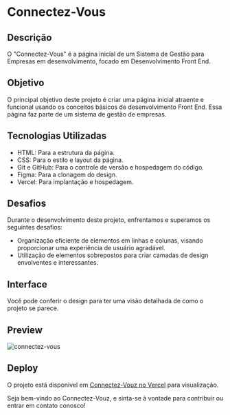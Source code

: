 # Connectez-Vous

## Descrição

O "Connectez-Vous" é a página inicial de um Sistema de Gestão para Empresas em desenvolvimento, focado em Desenvolvimento Front End.

## Objetivo

O principal objetivo deste projeto é criar uma página inicial atraente e funcional usando os conceitos básicos de desenvolvimento Front End. Essa página faz parte de um sistema de gestão de empresas.

## Tecnologias Utilizadas

- HTML: Para a estrutura da página.
- CSS: Para o estilo e layout da página.
- Git e GitHub: Para o controle de versão e hospedagem do código.
- Figma: Para a clonagem do design.
- Vercel: Para implantação e hospedagem.

## Desafios

Durante o desenvolvimento deste projeto, enfrentamos e superamos os seguintes desafios:

- Organização eficiente de elementos em linhas e colunas, visando proporcionar uma experiência de usuário agradável.
- Utilização de elementos sobrepostos para criar camadas de design envolventes e interessantes.

## Interface

Você pode conferir o design  para ter uma visão detalhada de como o projeto se parece.

## Preview

![connectez-vous](https://github.com/Eduardo1859/Connectez-Vous/assets/140715388/c16e0d41-d42b-4a39-a0bd-ea9e903f2811)



## Deploy

O projeto está disponível em [Connectez-Vouz no Vercel](https://connectez-vous-cbr6.vercel.app/) para visualização.

Seja bem-vindo ao Connectez-Vouz, e sinta-se à vontade para contribuir ou entrar em contato conosco!
